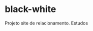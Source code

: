 # black-white
 Projeto site de relacionamento. Estudos

<a href="https://joao-victor-martins.github.io/black-white/"></a>